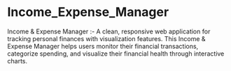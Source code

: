 # Income_Expense_Manager
Income &amp; Expense Manager  :- A clean, responsive web application for tracking personal finances with visualization features. This Income &amp; Expense Manager helps users monitor their financial transactions, categorize spending, and visualize their financial health through interactive charts.
